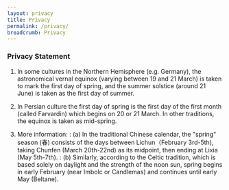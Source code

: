 ```yaml
---
layout: privacy
title: Privacy
permalink: /privacy/
breadcrumb: Privacy
---
```


### **Privacy Statement**

1. In some cultures in the Northern Hemisphere (e.g. Germany), the astronomical vernal equinox (varying between 19 and 21 March) is taken to mark the first day of spring, and the summer solstice (around 21 June) is taken as the first day of summer.

2. In Persian culture the first day of spring is the first day of the first month (called Farvardin) which begins on 20 or 21 March. In other traditions, the equinox is taken as mid-spring.

3. More information:
: (a) In the traditional Chinese calendar, the "spring" season (春) consists of the days between Lichun（February 3rd-5th), taking Chunfen (March 20th-22nd) as its midpoint, then ending at Lixia (May 5th-7th).
: (b) Similarly, according to the Celtic tradition, which is based solely on daylight and the strength of the noon sun, spring begins in early February (near Imbolc or Candlemas) and continues until early May (Beltane).
